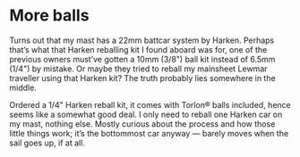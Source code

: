 # More balls

Turns out that my mast has a 22mm battcar system by Harken.  Perhaps that’s what that Harken reballing kit I found aboard was for, one of the previous owners must’ve gotten a 10mm (3/8") ball kit instead of 6.5mm (1/4") by mistake.  Or maybe they tried to reball my mainsheet Lewmar traveller using that Harken kit?  The truth probably lies somewhere in the middle.

Ordered a 1/4" Harken reball kit, it comes with Torlon® balls included, hence seems like a somewhat good deal.  I only need to reball one Harken car on my mast, nothing else.  Mostly curious about the process and how those little things work; it’s the bottommost car anyway — barely moves when the sail goes up, if at all.
